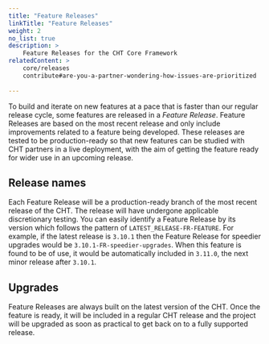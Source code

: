 ```yaml
---
title: "Feature Releases"
linkTitle: "Feature Releases"
weight: 2
no_list: true
description: >
    Feature Releases for the CHT Core Framework
relatedContent: >
    core/releases
    contribute#are-you-a-partner-wondering-how-issues-are-prioritized
    
---
```


To build and iterate on new features at a pace that is faster than our regular release cycle, some features are released in a _Feature Release_. Feature Releases are based on the most recent release and only include improvements related to a feature being developed. These releases are tested to be production-ready so that new features can be studied with CHT partners in a live deployment, with the aim of getting the feature ready for wider use in an upcoming release.

## Release names

Each Feature Release will be a production-ready branch of the most recent release of the CHT. The release will have undergone applicable discretionary testing. You can easily identify a Feature Release by its version which follows the pattern of `LATEST_RELEASE-FR-FEATURE`. For example, if the latest release is `3.10.1` then the Feature Release for speedier upgrades would be `3.10.1-FR-speedier-upgrades`. When this feature is found to be of use, it would be automatically included in `3.11.0`, the next minor release after `3.10.1`.

## Upgrades

Feature Releases are always built on the latest version of the CHT. Once the feature is ready, it will be included in a regular CHT release and the project will be upgraded as soon as practical to get back on to a fully supported release.